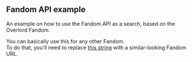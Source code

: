 ## Fandom API example

An example on how to use the Fandom API as a search, based on the Overlord Fandom.

You can basically use this for any other Fandom.  
To do that, you'll need to replace [this string](https://github.com/janneslessmann/fandom-api-example/blob/1ffe804d3dc51be8c7bcba09b7039841244c01e3/main.py#L3) with a similar-looking Fandom URL.
